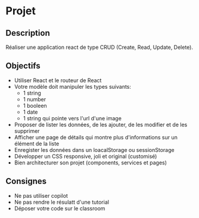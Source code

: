 # Projet

## Description

Réaliser une application react de type CRUD (Create, Read, Update, Delete).

## Objectifs

- Utiliser React et le routeur de React
- Votre modèle doit manipuler les types suivants:
    - 1 string
    - 1 number
    - 1 booleen
    - 1 date
    - 1 string qui pointe vers l'url d'une image
- Proposer de lister les données, de les ajouter, de les modifier et de les supprimer
- Afficher une page de détails qui montre plus d'informations sur un élément de la liste
- Enregister les données dans un loacalStorage ou sessionStorage
- Développer un CSS responsive, joli et original (customisé)
- Bien architecturer son projet (components, services et pages)

## Consignes

- Ne pas utiliser copilot
- Ne pas rendre le résulatt d'une tutorial
- Déposer votre code sur le classroom